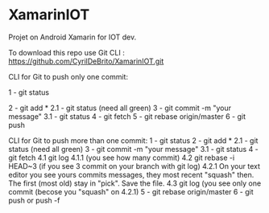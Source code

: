 # XamarinIOT
Projet on Android Xamarin for IOT dev. 

To download this repo use Git CLI : https://github.com/CyrilDeBrito/XamarinIOT.git

CLI for Git to push only one commit: 

1 - git status

2 - git add *
2.1 - git status (need all green)
3 - git commit -m "your message"
3.1 - git status
4 - git fetch
5 - git rebase origin/master
6 - git push

CLI for Git to push more than one commit: 
1 - git status
2 - git add *
2.1 - git status (need all green)
3 - git commit -m "your message"
3.1 - git status
4 - git fetch
4.1 git log
4.1.1 (you see how many commit)
4.2 git rebase -i HEAD~3 (if you see 3 commit on your branch with git log)
4.2.1 On your text editor you see yours commits messages, they most recent "squash" then. The first (most old) stay in "pick". Save the file.
4.3 git log (you see only one commit (becose you "squash" on 4.2.1)
5 - git rebase origin/master
6 - git push or push -f
